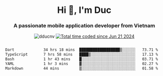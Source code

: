<h1 align="center">
  Hi 👋, I'm  Duc</h1>
<h3 align="center">A passionate mobile application developer from Vietnam</h3>  
  
<p align="center"> <img src="https://komarev.com/ghpvc/?username=dducnv&label=Profile%20views&color=0e75b6&style=flat" alt="dducnv" /> 
<a href="https://wakatime.com/@4d2a2cd9-1bcb-4dd1-84a4-dce128a35137"><img src="https://wakatime.com/badge/user/4d2a2cd9-1bcb-4dd1-84a4-dce128a35137.svg" alt="Total time coded since Jun 21 2024" /></a>
</p>  

<div style="width: 100vw; overflow-x: auto; flex:center">
  <!--START_SECTION:waka-->

```txt
Dart             34 hrs 18 mins  ██████████████████▒░░░░░░   73.71 %
TypeScript       7 hrs 58 mins   ████▒░░░░░░░░░░░░░░░░░░░░   17.13 %
Bash             1 hr 43 mins    █░░░░░░░░░░░░░░░░░░░░░░░░   03.71 %
YAML             1 hr 3 mins     ▓░░░░░░░░░░░░░░░░░░░░░░░░   02.27 %
Markdown         44 mins         ▒░░░░░░░░░░░░░░░░░░░░░░░░   01.58 %
```

<!--END_SECTION:waka-->
</div>




  
